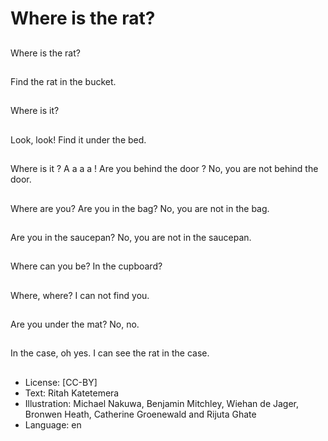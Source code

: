 # Where is the rat?

##
Where is the rat?

##
Find the rat in the bucket.

##
Where is it?

##
Look, look! Find it under the bed.

##
Where is it ?
A a a a ! Are you behind
the door ?
No, you are not behind
the door.

##
Where are you?
Are you in the bag?
No, you are not in the bag.

##
Are you in the
saucepan? No, you are
not in the saucepan.

##
Where can you be?
In the cupboard?

##
Where, where?
I can not find you.

##
Are you under the mat?
No, no.

##
In the case, oh yes.
I can see the rat in the
case.

##
* License: [CC-BY]
* Text: Ritah Katetemera
* Illustration: Michael Nakuwa, Benjamin Mitchley, Wiehan de Jager, Bronwen Heath, Catherine Groenewald and Rijuta Ghate
* Language: en
